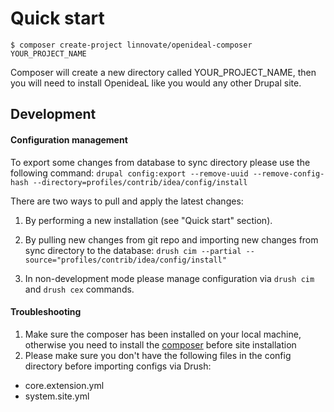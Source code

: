 # Quick start

`$ composer create-project linnovate/openideal-composer YOUR_PROJECT_NAME`

Composer will create a new directory called YOUR_PROJECT_NAME, 
then you will need to install OpenideaL like you would any other Drupal site.

## Development

#### Configuration management
To export some changes from database to sync directory please use the following command:
`drupal config:export --remove-uuid --remove-config-hash --directory=profiles/contrib/idea/config/install`
    
There are two ways to pull and apply the latest changes:

1. By performing a new installation (see "Quick start" section).

2. By pulling new changes from git repo and importing new changes from sync directory to the database:
`drush cim --partial --source="profiles/contrib/idea/config/install"`

3. In non-development mode please manage configuration via `drush cim` and `drush cex` commands.

#### Troubleshooting
1. Make sure the composer has been installed on your local machine, otherwise you need to install
the [composer](https://getcomposer.org/) before site installation
2. Please make sure you don't have the following files in the config directory before importing configs via Drush:
 * core.extension.yml
 * system.site.yml

